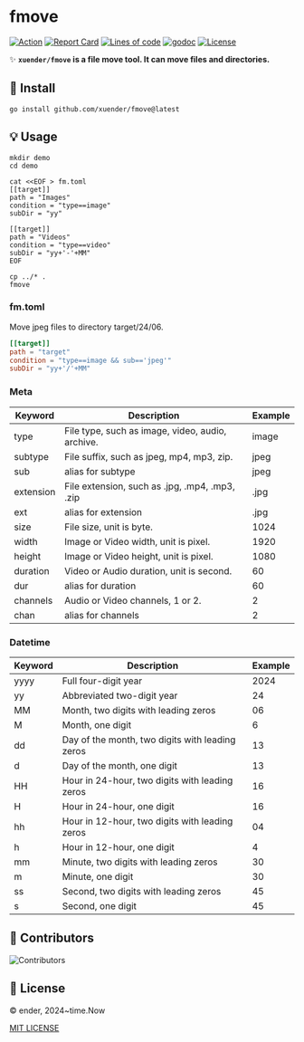 # fmove

[![Action][action-svg]][action-url]
[![Report Card][goreport-svg]][goreport-url]
[![Lines of code][lines-svg]][lines-url]
[![godoc][godoc-svg]][godoc-url]
[![License][license-svg]][license-url]

✨ **`xuender/fmove` is a file move tool. It can move files and directories.**

## 🚀 Install

```shell
go install github.com/xuender/fmove@latest
```

## 💡 Usage

```shell
mkdir demo
cd demo

cat <<EOF > fm.toml
[[target]]
path = "Images"
condition = "type==image"
subDir = "yy"

[[target]]
path = "Videos"
condition = "type==video"
subDir = "yy+'-'+MM"
EOF

cp ../* .
fmove
```

### fm.toml

Move jpeg files to directory target/24/06.

```toml
[[target]]
path = "target"
condition = "type==image && sub=='jpeg'"
subDir = "yy+'/'+MM"
```

### Meta

| Keyword   | Description                                      | Example |
| --------- | ------------------------------------------------ | ------- |
| type      | File type, such as image, video, audio, archive. | image   |
| subtype   | File suffix, such as jpeg, mp4, mp3, zip.        | jpeg    |
| sub       | alias for subtype                                | jpeg    |
| extension | File extension, such as .jpg, .mp4, .mp3, .zip   | .jpg    |
| ext       | alias for extension                              | .jpg    |
| size      | File size, unit is byte.                         | 1024    |
| width     | Image or Video width, unit is pixel.             | 1920    |
| height    | Image or Video height, unit is pixel.            | 1080    |
| duration  | Video or Audio duration, unit is second.         | 60      |
| dur       | alias for duration                               | 60      |
| channels  | Audio or Video channels, 1 or 2.                 | 2       |
| chan      | alias for channels                               | 2       |


### Datetime

| Keyword | Description                                     | Example |
| ------- | ----------------------------------------------- | ------- |
| yyyy    | Full four-digit year                            | 2024    |
| yy      | Abbreviated two-digit year                      | 24      |
| MM      | Month, two digits with leading zeros            | 06      |
| M       | Month, one digit                                | 6       |
| dd      | Day of the month, two digits with leading zeros | 13      |
| d       | Day of the month, one digit                     | 13      |
| HH      | Hour in 24-hour, two digits with leading zeros  | 16      |
| H       | Hour in 24-hour, one digit                      | 16      |
| hh      | Hour in 12-hour, two digits with leading zeros  | 04      |
| h       | Hour in 12-hour, one digit                      | 4       |
| mm      | Minute, two digits with leading zeros           | 30      |
| m       | Minute, one digit                               | 30      |
| ss      | Second, two digits with leading zeros           | 45      |
| s       | Second, one digit                               | 45      |

## 👤 Contributors

![Contributors][contributors-svg]

## 📝 License

© ender, 2024~time.Now

[MIT LICENSE][license-url]

[action-url]: https://github.com/xuender/fmove/actions
[action-svg]: https://github.com/xuender/fmove/workflows/Go/badge.svg

[goreport-url]: https://goreportcard.com/report/github.com/xuender/fmove
[goreport-svg]: https://goreportcard.com/badge/github.com/xuender/fmove

[godoc-url]: https://godoc.org/github.com/xuender/fmove
[godoc-svg]: https://godoc.org/github.com/xuender/fmove?status.svg

[license-url]: https://github.com/xuender/fmove/blob/master/LICENSE
[license-svg]: https://img.shields.io/badge/license-MIT-blue.svg

[contributors-svg]: https://contrib.rocks/image?repo=xuender/fmove

[lines-svg]: https://sloc.xyz/github/xuender/fmove
[lines-url]: https://github.com/boyter/scc
